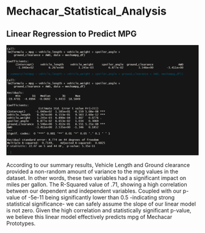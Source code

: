 # Mechacar_Statistical_Analysis

## Linear Regression to Predict MPG

![Linear Regression](https://github.com/rivas-j/Mechacar_Statistical_Analysis/blob/63f6070aed06ec5895dbf6a4ff8b880b247fee43/Resources/deliverable1_linearregression.png)

According to our summary results, Vehicle Length and Ground clearance provided a non-random amount of variance to the mpg values in the dataset. In other words, these two variables had a significant impact on miles per gallon. The R-Squared value of .71, showing a high correlation between our dependent and independent variables. Coupled with our p-value of -5e-11 being significantly lower than 0.5 -indicating strong statistical significance- we can safely assume the slope of our linear model is not zero. Given the high correlation and statistically significant p-value, we believe this linear model effectively predicts mpg of Mechacar Prototypes.
